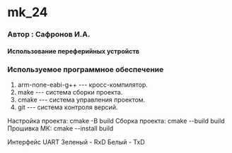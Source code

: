 # mk_24

### Автор : Сафронов И.А.

#### Использование переферийных устройств

### Используемое программное обеспечение

1. arm-none-eabi-g++ --- кросс-компилятор.
1. make --- система сборки проекта.
1. cmake --- система управления проектом.
1. git --- система контроля версий.

Настройка проекта: 
    cmake -B build
Сборка проекта:
    cmake --build build     
Прошивка МК:
    cmake --install build 

Интерфейс UART
    Зеленый - RxD
    Белый - TxD